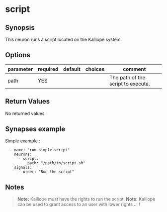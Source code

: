 # script

## Synopsis

This neuron runs a script located on the Kalliope system.

## Options

| parameter | required | default | choices | comment                             |
|-----------|----------|---------|---------|-------------------------------------|
| path      | YES      |         |         | The path of the script to execute.  |

## Return Values

No returned values

## Synapses example

Simple example : 

```
  - name: "run-simple-script"
    neurons:
      - script:
          path: "/path/to/script.sh"
    signals:
      - order: "Run the script"
```


## Notes

> **Note:** Kalliope must have the rights to run the script.
> **Note:** Kalliope can be used to grant access to an user with lower rights ... !

